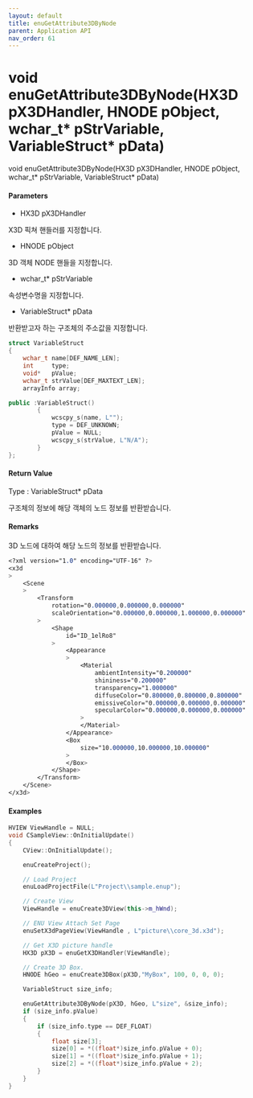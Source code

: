 ```yaml
---
layout: default
title: enuGetAttribute3DByNode
parent: Application API
nav_order: 61
---
```

# void enuGetAttribute3DByNode\(HX3D pX3DHandler, HNODE pObject, wchar\_t\* pStrVariable, VariableStruct\* pData\)

void enuGetAttribute3DByNode\(HX3D pX3DHandler, HNODE pObject, wchar\_t\* pStrVariable, VariableStruct\* pData\)

#### Parameters

* HX3D pX3DHandler

X3D 픽쳐 핸들러를 지정합니다.

* HNODE pObject

3D 객체 NODE 핸들을 지정합니다.

* wchar\_t\* pStrVariable

속성변수명을 지정합니다.

* VariableStruct\* pData

반환받고자 하는 구조체의 주소값을 지정합니다.

```cpp
struct VariableStruct
{
    wchar_t name[DEF_NAME_LEN];
    int     type;
    void*   pValue;
    wchar_t strValue[DEF_MAXTEXT_LEN];
    arrayInfo array;

public :VariableStruct()
        {
            wcscpy_s(name, L"");            
            type = DEF_UNKNOWN;
            pValue = NULL;
            wcscpy_s(strValue, L"N/A");
        }
};
```

#### Return Value

Type : VariableStruct\* pData

구조체의 정보에 해당 객체의 노드 정보를 반환받습니다.

#### Remarks

3D 노드에 대하여 해당 노드의 정보를 반환받습니다.

```css
<?xml version="1.0" encoding="UTF-16" ?>
<x3d
>
    <Scene
    >
        <Transform
            rotation="0.000000,0.000000,0.000000"
            scaleOrientation="0.000000,0.000000,1.000000,0.000000"
        >
            <Shape
                id="ID_1elRo8"
            >
                <Appearance
                >
                    <Material
                        ambientIntensity="0.200000"
                        shininess="0.200000"
                        transparency="1.000000"
                        diffuseColor="0.800000,0.800000,0.800000"
                        emissiveColor="0.000000,0.000000,0.000000"
                        specularColor="0.000000,0.000000,0.000000"
                    >
                    </Material>
                </Appearance>
                <Box
                    size="10.000000,10.000000,10.000000"
                >
                </Box>
            </Shape>
        </Transform>
    </Scene>
</x3d>
```

#### Examples

```cpp
HVIEW ViewHandle = NULL; 
void CSampleView::OnInitialUpdate() 
{ 
    CView::OnInitialUpdate(); 

    enuCreateProject(); 

    // Load Project
    enuLoadProjectFile(L"Project\\sample.enup"); 

    // Create View
    ViewHandle = enuCreate3DView(this->m_hWnd); 

    // ENU View Attach Set Page 
    enuSetX3dPageView(ViewHandle , L"picture\\core_3d.x3d");

    // Get X3D picture handle
    HX3D pX3D = enuGetX3DHandler(ViewHandle); 

    // Create 3D Box.
    HNODE hGeo = enuCreate3DBox(pX3D,"MyBox", 100, 0, 0, 0);       

    VariableStruct size_info;

    enuGetAttribute3DByNode(pX3D, hGeo, L"size", &size_info);
    if (size_info.pValue)
    {
        if (size_info.type == DEF_FLOAT)
        {
            float size[3];
            size[0] = *((float*)size_info.pValue + 0);
            size[1] = *((float*)size_info.pValue + 1);
            size[2] = *((float*)size_info.pValue + 2);
        }
    }
}
```



